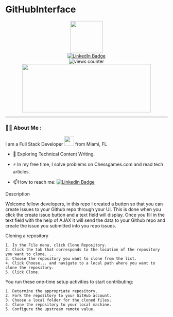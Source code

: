 # GitHubInterface

<div id="header" align="center">
  <img src="https://media.giphy.com/media/M9gbBd9nbDrOTu1Mqx/giphy.gif" width="100"/>
</div>

<div id="badges" align="center">
  <a href="https://www.linkedin.com/in/petermcdonald85/">
    <img src="https://img.shields.io/badge/LinkedIn-blue?style=for-the-badge&logo=linkedin&logoColor=white" alt="LinkedIn Badge"/>
  </a>
</div>

<div id="counter" align="center">
  <img src="https://komarev.com/ghpvc/?username=PeteMcD85&style=flat-square&color=blue" alt="views counter"/>
</div>

<!-- <h1 align="center">
  hey there
  <img src="https://media.giphy.com/media/hvRJCLFzcasrR4ia7z/giphy.gif" width="12px"/>
</h1> -->

<div align="center">
  <img src="https://media.giphy.com/media/dWesBcTLavkZuG35MI/giphy.gif" width="400" height="150"/>
</div>

---

### 👨‍💻 About Me :

I am a Full Stack Developer <img src="https://media.giphy.com/media/WUlplcMpOCEmTGBtBW/giphy.gif" width="30"> from Miami, FL

- :seedling: Exploring Technical Content Writing.

- :zap: In my free time, I solve problems on Chessgames.com and read tech articles.

- :mailbox:How to reach me: [![Linkedin Badge](https://img.shields.io/badge/-kakbar-blue?style=flat&logo=Linkedin&logoColor=white)](https://www.linkedin.com/in/petermcdonald85/)

<!-- - :telescope: I’m working as a Software Engineer and contributing to frontend and backend for building web applications. -->





Description

Welcome fellow developers, in this repo I created a button so that you can create Issues to your Github repo through your UI. This is done when you
click the create issue button and a text field will display. Once you fill in the text field with the help of AJAX it will send the data to your 
Github repo and create the issue you submitted into you repo issues.

Cloning a repository

    1. In the File menu, click Clone Repository.
    2. Click the tab that corresponds to the location of the repository you want to clone. ...
    3. Choose the repository you want to clone from the list.
    4. Click Choose... and navigate to a local path where you want to clone the repository.
    5. Click Clone.
   
You run these one-time setup activities to start contributing:

    1. Determine the appropriate repository.
    2. Fork the repository to your GitHub account.
    3. Choose a local folder for the cloned files.
    4. Clone the repository to your local machine.
    5. Configure the upstream remote value.
    



